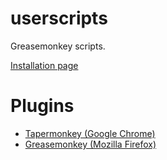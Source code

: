 userscripts
===========

Greasemonkey scripts.

[Installation page](http://mansonjesus.github.io/userscripts/)

Plugins
=======

* [Tapermonkey (Google Chrome)](https://chrome.google.com/webstore/detail/tampermonkey/dhdgffkkebhmkfjojejmpbldmpobfkfo)
* [Greasemonkey (Mozilla Firefox)](https://addons.mozilla.org/es/firefox/addon/greasemonkey/)
